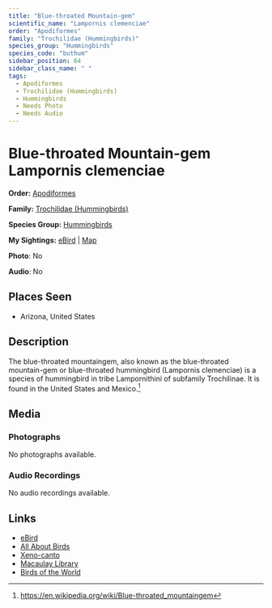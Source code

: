 ```yaml
---
title: "Blue-throated Mountain-gem"
scientific_name: "Lampornis clemenciae"
order: "Apodiformes"
family: "Trochilidae (Hummingbirds)"
species_group: "Hummingbirds"
species_code: "buthum"
sidebar_position: 64
sidebar_class_name: " "
tags: 
  - Apodiformes
  - Trochilidae (Hummingbirds)
  - Hummingbirds
  - Needs Photo
  - Needs Audio
---
```


# Blue-throated Mountain-gem <span className='sci_name'>Lampornis clemenciae</span>

**Order:** [Apodiformes](/tags/apodiformes)

**Family:** [Trochilidae (Hummingbirds)](/tags/trochilidae-hummingbirds)

**Species Group:** [Hummingbirds](/tags/hummingbirds)

**My Sightings:** [eBird](https://ebird.org/lifelist?r=world&time=life&spp=buthum) | [Map](/map?species_code=buthum)

**Photo**: No 

**Audio**: No

## Places Seen

* Arizona, United States

## Description
The blue-throated mountaingem, also known as the blue-throated mountain-gem or blue-throated hummingbird (Lampornis clemenciae) is a species of hummingbird in tribe Lampornithini of subfamily Trochilinae. It is found in the United States and Mexico.[^1]

[^1]: https://en.wikipedia.org/wiki/Blue-throated_mountaingem

## Media
### Photographs
No photographs available.

### Audio Recordings
No audio recordings available.

## Links
* [eBird](https://ebird.org/species/buthum) 
* [All About Birds](https://www.allaboutbirds.org/guide/buthum) 
* [Xeno-canto](https://www.xeno-canto.org/species/lampornis-clemenciae) 
* [Macaulay Library](https://search.macaulaylibrary.org/catalog?taxonCode=buthum&sort=rating_rank_desc)
* [Birds of the World](https://birdsoftheworld.org/bow/species/buthum)
